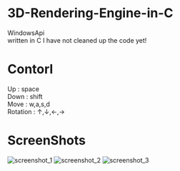 # 3D-Rendering-Engine-in-C
WindowsApi<br/>
written in C
I have not cleaned up the code yet!
# Contorl
Up       : space <br/>
Down     : shift <br/>
Move     : w,a,s,d <br/>
Rotation : ↑,↓,←,→ <br/>
# ScreenShots
![screenshot_1](https://github.com/SiBeRiA9993/3D-Rendering-Engine-in-C/blob/master/ScreenShot/SS1.png)
![screenshot_2](https://github.com/SiBeRiA9993/3D-Rendering-Engine-in-C/blob/master/ScreenShot/SS2.png)
![screenshot_3](https://github.com/SiBeRiA9993/3D-Rendering-Engine-in-C/blob/master/ScreenShot/SS3.png)
